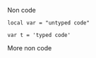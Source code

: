 Non code

<pre><code><span class="hljs-built_in">local</span> <span class="hljs-built_in">var</span> <span class="hljs-subst">=</span> <span class="hljs-string">"untyped code"</span></code></pre>

<pre><code class="js"><span class="hljs-keyword">var</span> t = <span class="hljs-string">'typed code'</span></code></pre>


More non code